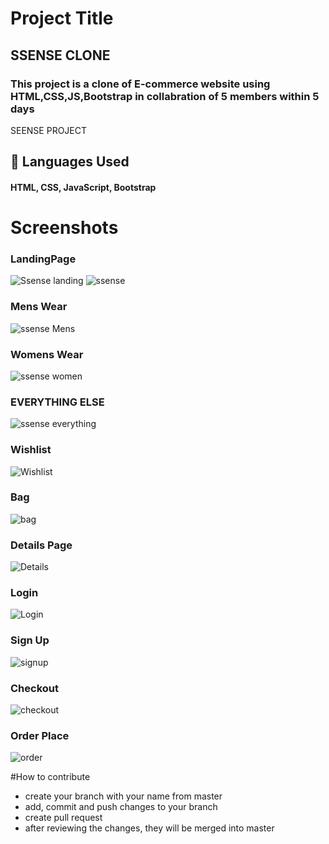 # Project Title

## SSENSE CLONE
### This project is a clone of E-commerce website using HTML,CSS,JS,Bootstrap in collabration of 5 members within 5 days


SEENSE PROJECT


## 🚀 Languages Used
#### HTML, CSS, JavaScript, Bootstrap

# Screenshots
### LandingPage

![Ssense landing](https://user-images.githubusercontent.com/101665005/185609320-b435212b-dca9-4619-968a-693e79442f9f.png)
![ssense](https://user-images.githubusercontent.com/101665005/185609338-cae3e0f0-952c-4aa5-a7f9-b60505eb9694.png)

### Mens Wear
![ssense Mens](https://user-images.githubusercontent.com/101665005/185609409-d9db5996-5fa0-49d1-bd4a-75a0e8159283.png)

### Womens Wear
![ssense women](https://user-images.githubusercontent.com/101665005/185609488-011e12ae-8f70-4d0a-bc5e-96b3959ec7e3.png)

### EVERYTHING ELSE
![ssense everything ](https://user-images.githubusercontent.com/101665005/185609599-cdee3ccf-dddd-400b-bb26-0910a011fed3.png)


### Wishlist
![Wishlist](https://user-images.githubusercontent.com/101665005/185609746-9e545328-3330-49b2-9fcf-429cf3a0933e.png)


### Bag
![bag](https://user-images.githubusercontent.com/101665005/185609833-4090cb78-a580-4283-9347-1f6ddd2d8476.png)


### Details Page
![Details](https://user-images.githubusercontent.com/101665005/185609883-de30a19b-2f8b-4d43-aaaa-e333550ef6db.png)


### Login
![Login](https://user-images.githubusercontent.com/101665005/185609914-2abc544f-a9f6-4b0d-a98c-ae43fc910e48.png)


### Sign Up
![signup](https://user-images.githubusercontent.com/101665005/185609951-c24b4deb-eead-4d9e-94c5-7f79a40e98b2.png)


### Checkout
![checkout](https://user-images.githubusercontent.com/101665005/185609992-ecac5cb2-17ea-41a4-8730-39d9eafe393f.png)


### Order Place
![order](https://user-images.githubusercontent.com/101665005/185610018-6603cbab-dd72-4dd2-8b78-f8eedd55fa55.png)
 

#How to contribute
- create your branch with your name from master
- add, commit and push changes to your branch
- create pull request
- after reviewing the changes, they will be merged into master
